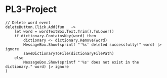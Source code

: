 # PL3-Project
    // Delete word event
    deleteButton.Click.Add(fun _ ->
        let word = wordTextBox.Text.Trim().ToLower()
        if dictionary.ContainsKey(word) then
            dictionary <- dictionary.Remove(word)
            MessageBox.Show(sprintf "'%s' deleted successfully!" word) |> ignore
            saveDictionaryToFile(dictionaryFilePath)
        else
            MessageBox.Show(sprintf "'%s' does not exist in the dictionary." word) |> ignore
    )
